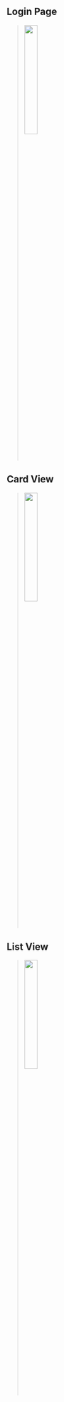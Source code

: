 ## Login Page

> <img src="https://user-images.githubusercontent.com/101272430/219690422-e34a6d0a-d442-4002-a91b-588e9011d8d4.jpeg" width="25%" height="25%">

## Card View

> <img src="https://user-images.githubusercontent.com/101272430/219690528-d17dd2d1-d069-42e0-beaa-27bebe4b75d7.jpeg" width="25%" height="25%">

## List View

> <img src="https://user-images.githubusercontent.com/101272430/219690619-6245de8c-4f9d-4f9a-ac2a-f0e6a3bb6111.jpeg" width="25%" height="25%">

